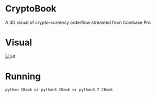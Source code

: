 # CryptoBook
A 3D visual of crypto-currency orderflow streamed from Coinbase Pro

# Visual
![alt](https://github.com/marscolony2040/CryptoBook/blob/main/show.gif)

# Running
```sh
python CBook or python3 CBook or python3.7 CBook
```
